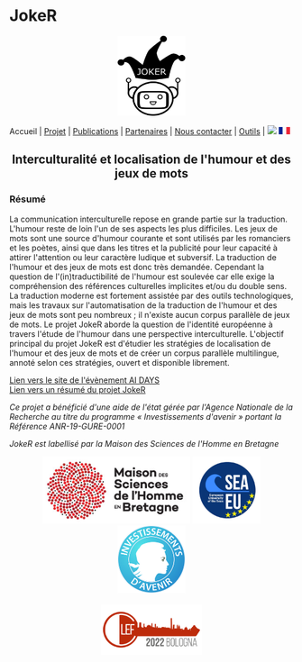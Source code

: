 # JokeR
<p align="center">
  <img src="../img/Joker.png" width="120" height="142">
</p>

Accueil | [Projet](projet) | [Publications](publications) | [Partenaires](partenaires) | [Nous contacter](contact) | [Outils](outils) | [<img src="../img/drapeau EN.png" width="20">](https://motsmachines.github.io/joker/EN/index) [<img src="../img/drapeau FR.png" width="20">](https://motsmachines.github.io/joker/FR/index) 
<br>

<h2 align="center">Interculturalité et localisation de l'humour et des jeux de mots</h2>

<h3>Résumé</h3>

La communication interculturelle repose en grande partie sur la traduction. L'humour reste de loin l'un de ses aspects les plus difficiles. Les jeux de mots sont une source d'humour courante et sont utilisés par les romanciers et les poètes, ainsi que dans les titres et la publicité pour leur capacité à attirer l'attention ou leur caractère ludique et subversif. La traduction de l'humour et des jeux de mots est donc très demandée. Cependant la question de l'(in)traductibilité de l'humour est soulevée car elle exige la compréhension des références culturelles implicites et/ou du double sens. La traduction moderne est fortement assistée par des outils technologiques, mais les travaux sur l'automatisation de la traduction de l'humour et des jeux de mots sont peu nombreux ; il n'existe aucun corpus parallèle de jeux de mots. Le projet JokeR aborde la question de l'identité européenne à travers l'étude de l'humour dans une perspective interculturelle. L'objectif principal du projet JokeR est d'étudier les stratégies de localisation de l'humour et des jeux de mots et de créer un corpus parallèle multilingue, annoté selon ces stratégies, ouvert et disponible librement.


<a href="https://ai-days.bzh/" target="_blank">Lien vers le site de l'évènement AI DAYS</a>
<br />
<a href="./JOKER Brest IA.pdf" target="_blank">Lien vers un résumé du projet JokeR</a>


<p>
<em>Ce projet a bénéficié d'une aide de l'état gérée par l'Agence Nationale de la Recherche au titre du programme « Investissements d'avenir » portant la Référence ANR-19-GURE-0001</em>
</p>
<p>
<em>JokeR est labellisé par la Maison des Sciences de l'Homme en Bretagne</em>
</p>
<div align="center">
  <a href="https://www.mshb.fr"><img src="../img/MSHB.jpg" height="120"></a>
  <a href="https://sea-eu.org/?lang=fr"><img src="../img/SEA-EU.png" height="120"></a>
  <a href="https://www.gouvernement.fr/le-programme-d-investissements-d-avenir"><img src="../img/Investissement avenir.jpeg" height="120"></a>
</div>
<br />
<div align="center">
  <a href="https://clef2022.clef-initiative.eu/index.php"><img src="../img/CLEF2022.png" height="90"></a> 
</div>
